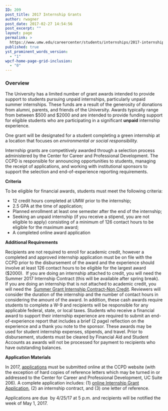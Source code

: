 ```yaml
---
ID: 209
post_title: 2017 Internship Grants
author: rwagner
post_date: 2017-02-27 14:54:56
post_excerpt: ""
layout: page
permalink: >
  https://www.umw.edu/careercenter/students/internships/2017-internship-grants/
published: true
yst_prominent_words_version:
  - "1"
wpcf-home-page-grid-inclusion:
  - "0"
---
```

<h3 class="entry-title"><strong>Overview</strong></h3>
<div class="entry-content">

The University has a limited number of grant awards intended to provide support to students pursuing unpaid internships, particularly unpaid summer internships. These funds are a result of the generosity of donations from alumni, parents, and friends of the University. Awards typically range from between $500 and $2000 and are intended to provide funding support for eligible students who are participating in a significant <strong>unpaid</strong> internship experience.

One grant will be designated for a student completing a green internship at a location that focuses on <em>environmental or social responsibility.</em>

Internship grants are competitively awarded through a selection process administered by the Center for Career and Professional Development. The CCPD is responsible for announcing opportunities to students, managing the receipt of applications, and working with institutional sponsors to support the selection and end-of-experience reporting requirements.

<strong>Criteria</strong>

To be eligible for financial awards, students must meet the following criteria:
<ul>
 	<li>12 credit hours completed at UMW prior to the internship;</li>
 	<li>2.5 GPA at the time of application;</li>
 	<li>Planned enrollment at least one semester after the end of the internship;</li>
 	<li>Seeking an unpaid internship (if you receive a stipend, you are not eligible to apply) consisting of a minimum of 126 contact hours to be eligible for the maximum award;</li>
 	<li>A completed online award application</li>
</ul>
<strong>Additional Requirements</strong>

Recipients are not required to enroll for academic credit, however a completed and approved internship application must be on file with the CCPD prior to the disbursement of the award and the experience should involve at least 126 contact hours to be eligible for the largest award ($2000).  If you are doing an internship attached to credit, you will need the Summer 2017 Internship Contract (this will be available after spring break). If you are doing an internship that is not attached to academic credit, you will need the  <a href="http://academics.umw.edu/academicservices/files/2015/03/Grant-Internship-Contract-revised.pdf">Summer Grant Internship Contract-Non Credit</a>. Reviewers will consider the duration of the internship and the number of contact hours in considering the amount of the award. In addition, these cash awards require students to complete a W-9 and recipients will be responsible for any applicable federal, state, or local taxes. Students who receive a financial award to support their internship experience are required to submit an end-of-experience report that includes a brief (2 page) reflection on the experience and a thank you note to the sponsor. These awards may be used for student internship expenses, stipends, and travel. Prior to disbursement, students must be cleared by Financial Aid and Student Accounts as awards will not be processed for payment to recipients who have outstanding balances.

<strong>Application Materials</strong>

In 2017, <a href="https://www.umw.edu/careercenter/students/internships/2017-internship-grant-application/">applications</a> must be submitted online at the CCPD website (with the exception of hard copies of reference letters which may be turned in or addressed to the Center for Career and Professional Development, UC Suite 206). A complete application includes: (1) <a href="https://www.umw.edu/careercenter/students/internships/2017-internship-grant-application/">online Internship Grant Application</a>, (2) an internship contract, and (3) one letter of reference.

Applications are due  by 4/25/17 at 5 p.m. and recipients will be notified the week of May 1, 2017.

</div>